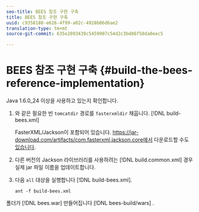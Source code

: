 ```yaml
---
seo-title: BEES 참조 구현 구축
title: BEES 참조 구현 구축
uuid: c9358188-e626-4f99-a02c-4928b06d6ae2
translation-type: tm+mt
source-git-commit: 635e2893439c5459907c54d2c3bd86f58da0eec5

---
```



# BEES 참조 구현 구축 {#build-the-bees-reference-implementation}

Java 1.6.0_24 이상을 사용하고 있는지 확인합니다.
1. 와 같은 필요한 빈 `tomcatdir` 경로를 `fasterxmldir` 채웁니다. [!DNL build-bees.xml]

   FasterXML/Jackson이 포함되어 있습니다. https://jar-download.com/artifacts/com.fasterxml.jackson.core에서 다운로드할 수도 [있습니다](https://jar-download.com/artifacts/com.fasterxml.jackson.core).
1. 다른 버전의 Jackson 라이브러리를 사용하려는 [!DNL build.common.xml] 경우 실제 jar 파일 이름을 업데이트합니다.
1. 다음 `all` 대상을 실행합니다 [!DNL build-bees.xml].

   ```
   ant -f build-bees.xml
   ```

폴더가 [!DNL bees.war] 만들어집니다 [!DNL bees-build/wars] .